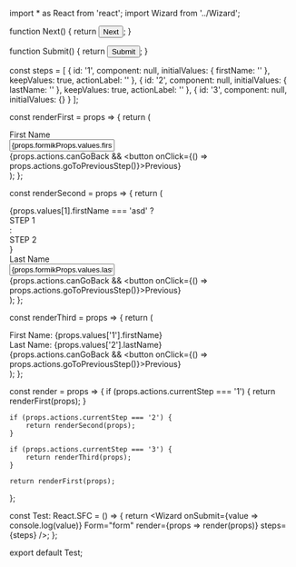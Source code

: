 import * as React from 'react';
import Wizard from '../Wizard';

function Next() {
    return <button type="submit">Next</button>;
}

function Submit() {
    return <button type="submit">Submit</button>;
}

const steps = [
    {
        id: '1',
        component: null,
        initialValues: {
            firstName: ''
        },
        keepValues: true,
        actionLabel: ''
    },
    {
        id: '2',
        component: null,
        initialValues: {
            lastName: ''
        },
        keepValues: true,
        actionLabel: ''
    },
    {
        id: '3',
        component: null,
        initialValues: {}
    }
];

const renderFirst = props => {
    return (
        <div>
            <div>First Name</div>
            <input
                type="text"
                name="firstName"
                value={props.formikProps.values.firstName}
                onChange={props.formikProps.handleChange}
            />
            <div>
                {props.actions.canGoBack && <button onClick={() => props.actions.goToPreviousStep()}>Previous</button>}
            </div>
        </div>
    );
};

const renderSecond = props => {
    return (
        <div>
            {props.values[1].firstName === 'asd' ? <div>STEP 1</div> : <div>STEP 2 </div>}
            <div>Last Name</div>
            <input
                type="text"
                name="lastName"
                value={props.formikProps.values.lastName}
                onChange={props.formikProps.handleChange}
            />
            <div>
                {props.actions.canGoBack && <button onClick={() => props.actions.goToPreviousStep()}>Previous</button>}
            </div>
        </div>
    );
};

const renderThird = props => {
    return (
        <div>
            <div>First Name: {props.values['1'].firstName}</div>
            <div>Last Name: {props.values['2'].lastName}</div>
            <div>
                {props.actions.canGoBack && <button onClick={() => props.actions.goToPreviousStep()}>Previous</button>}
            </div>
        </div>
    );
};

const render = props => {
    if (props.actions.currentStep === '1') {
        return renderFirst(props);
    }

    if (props.actions.currentStep === '2') {
        return renderSecond(props);
    }

    if (props.actions.currentStep === '3') {
        return renderThird(props);
    }

    return renderFirst(props);
};

const Test: React.SFC<any> = () => {
    return <Wizard onSubmit={value => console.log(value)} Form="form" render={props => render(props)} steps={steps} />;
};

export default Test;
